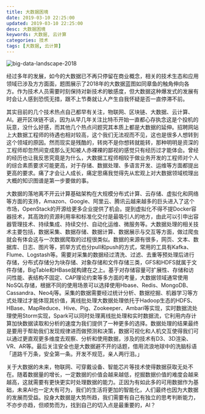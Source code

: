 ```yaml
---
title: 大数据困境
date: 2019-03-10 22:25:00
updated: 2019-03-10 22:25:00
desc: 大数据困境
keywords: 大数据, 云计算
categories: 技术
tags: [大数据, 云计算]
---
```


![big-data-landscape-2018](/images/big-data-landscape-2018.jpg)

经过多年的发展，如今的大数据已不再只停留在商业概念，相关的技术生态和应用领域已涉及方方面面，题图展示了2018年的大数据蓝图如同章鱼的触角伸向各方。作为技术人员需要时刻保持对新技术的敏感度，但大数据这种爆发式的发展有时会让人感到恐慌无措，跟不上节奏就让人产生自我怀疑是否一直停滞不前。

<!--more-->

其实目前的几个技术热点自己都早有关注，物联网、区块链、大数据、云计算、AI。避开区块链不谈，因为从早几年关注比特币开始一直都心存执念这是个投机的玩意，没什么好感，而其他几个热点问题究其本质上都是大数据的延伸。招聘网站上大数据工程师的待遇也相对较高，这个我们无法视而不见，这也是很多人想转到这个领域的原因。然而现实是残酷的，转岗不是你想转就能转，那种明明是资深的工程师却忽然间变成那么无知被人赤裸裸的鄙视的感觉只有经历过才能体会。曾经的经历也让我反思究竟是为什么，大数据工程师相较于做业务开发的工程师对个人的综合素质要求可能更高，对于存储、数据处理、多语言开发、运维等方面都提出更高的要求。痛了才会让人成长，痛定思痛我觉得先从宏观上对大数据领域梳理出大概的知识图谱是第一步要做的事。

大数据的落地离不开云计算基础架构在大规模分布式计算、云存储、虚拟化和网络等方面的支持，Amazon、Google、阿里云、腾讯云越来越多的巨头进入了这个市场，OpenStack的开源给更多企业提供了机会。提到虚拟化不得不提Docker容器技术，其高效的资源利用率和标准化交付是最吸引人的地方，由此可以引申出容器管理技术、持续集成、持续交付、自动化运维、微服务等。大数据处理的相关技术主要包括，数据采集、数据存储、数据计算、数据展示与交互等方面，做过爬虫就会有体会这与一次数据爬取的过程很类似。数据的来源有很多，网页、文本、数据库、日志、图片等，抓举方式也分pull和push的方式，常用的工具有Kafka、Flume、Logstash等。需要对采集的数据经过清洗、过滤、去重等预处理后进行存储，分布式存储分为块存储、对象存储和文件存储三类，GFS和HDFS就属于文件存储，BigTable和HBase就构建在之上。基于对存储容量可扩展性、存储和访问性能、表结构不固定、CAP理论约束等多方面的考量，大数据领域通常使用NoSQL存储，根据不同的使用场景可以选择使用Hbase、Redis、MongoDB、Cassandra、Neo4j等。采集的数据需要经过统计分析、数据挖掘、机器学习等方式处理过才能体现其价值，离线批处理大数据处理依托于Hadoop生态的HDFS、HBase、MapReduce、Hive、Pig、Zookeeper、Ambari等实现，实时数据流处理使用Storm实现，Spark可以同时处理离线批处理和实时数据流，它利用内存计算加快数据读取和分析的速度为我们提供了一种更多的选择。数据处理的结果最终是要用于帮助我们发现规律进而做预测和决策，数据可视化和人机交互使得我们可以通过更直观更多维度去观察、分析和使用数据，涉及的技术有D3、3D渲染、VR、AR等。最后关注安全也是大数据避不开的话题，借用流浪地球中的洗脑标语「道路千万条，安全第一条。开发不规范，亲人两行泪。」

关于大数据的未来，物联网、可穿戴设备、智能芯片等技术使得数据获取无处不在。随着数据量的增长，一定数据的价值会越来越低，挖掘数据价值的难度会越来越高，这就需要有更快更实时处理数据的能力。正因为有如此多的可用数据作为基础，未来AI也一定大有可为，我们的生活将更加的智能化，人们最终也因为大数据的发展而受益。投身大数据是大势所趋，我们需要有自己有独立的思考判断能力，不亦步亦趋，但顺势而为，找到自己的切入点是最重要的，AI？